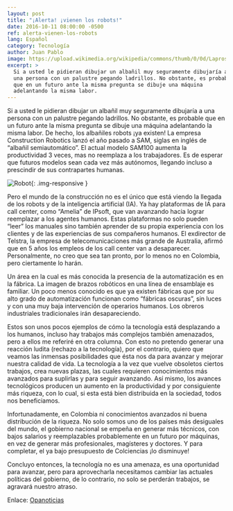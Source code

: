 ```yaml
---
layout: post
title: "¡Alerta! ¡vienen los robots!"
date: 2016-10-11 08:00:00 -0500
ref: alerta-vienen-los-robots
lang: Español
category: Tecnología
author: Juan Pablo
image: https://upload.wikimedia.org/wikipedia/commons/thumb/0/0d/Laproscopic_Surgery_Robot.jpg/412px-Laproscopic_Surgery_Robot.jpg
excerpt: >
  Si a usted le pidieran dibujar un albañil muy seguramente dibujaría a
  una persona con un palustre pegando ladrillos. No obstante, es probable
  que en un futuro ante la misma pregunta se dibuje una máquina
  adelantando la misma labor.
---
```


Si a usted le pidieran dibujar un albañil muy seguramente dibujaría a
una persona con un palustre pegando ladrillos. No obstante, es probable
que en un futuro ante la misma pregunta se dibuje una máquina
adelantando la misma labor. De hecho, los albañiles robots ¡ya existen!
La empresa Construction Robotics lanzó el año pasado a SAM, siglas en
inglés de “albañil semiautomático”. El actual modelo SAM100 aumenta la
productividad 3 veces, mas no reemplaza a los trabajadores. Es de
esperar que futuros modelos sean cada vez más autónomos, llegando
incluso a prescindir de sus contrapartes humanas.

![Robot](https://upload.wikimedia.org/wikipedia/commons/thumb/0/0d/Laproscopic_Surgery_Robot.jpg/412px-Laproscopic_Surgery_Robot.jpg){: .img-responsive }

Pero el mundo de la construcción no es el único que está viendo la
llegada de los robots y de la inteligencia artificial (IA). Ya hay
plataformas de IA para call center, como “Amelia” de IPsoft, que van
avanzando hacia lograr reemplazar a los agentes humanos. Estas
plataformas no solo pueden “leer” los manuales sino también aprender de
su propia experiencia con los clientes y de las experiencias de sus
compañeros humanos. El exdirector de Telstra, la empresa de
telecomunicaciones más grande de Australia, afirmó que en 5 años los
empleos de los call center van a desaparecer. Personalmente, no creo que
sea tan pronto, por lo menos no en Colombia, pero ciertamente lo harán.

Un área en la cual es más conocida la presencia de la automatización es
en la fábrica. La imagen de brazos robóticos en una línea de ensamblaje
es familiar. Un poco menos conocido es que ya existen fábricas que por
su alto grado de automatización funcionan como “fábricas oscuras”, sin
luces y con una muy baja intervención de operarios humanos. Los obreros
industriales tradicionales irán desapareciendo.

Estos son unos pocos ejemplos de cómo la tecnología está desplazando a
los humanos, incluso hay trabajos más complejos también amenazados, pero
a ellos me referiré en otra columna. Con esto no pretendo generar una
reacción ludita (rechazo a la tecnología), por el contrario, quiero que
veamos las inmensas posibilidades que ésta nos da para avanzar y mejorar
nuestra calidad de vida. La tecnología a la vez que vuelve obsoletos
ciertos trabajos, crea nuevas plazas, las cuales requieren conocimientos
más avanzados para suplirlas y para seguir avanzando. Así mismo, los
avances tecnológicos producen un aumento en la productividad y por
consiguiente más riqueza, con lo cual, si esta está bien distribuida en
la sociedad, todos nos beneficiamos.

Infortunadamente, en Colombia ni conocimientos avanzados ni buena
distribución de la riqueza. No solo somos uno de los países más
desiguales del mundo, el gobierno nacional se empeña en generar más
técnicos, con bajos salarios y reemplazables probablemente en un futuro
por máquinas, en vez de generar más profesionales, magísteres y
doctores. Y para completar, el ya bajo presupuesto de Colciencias ¡lo
disminuye!

Concluyo entonces, la tecnología no es una amenaza, es una oportunidad
para avanzar, pero para aprovecharla necesitamos cambiar las actuales
políticas del gobierno, de lo contrario, no solo se perderán trabajos,
se agravará nuestro atraso.

Enlace:
[Opanoticias](http://opanoticias.com/opinion/juan-pablo-puentes-vargas-alerta-vienen-los-robots/)
